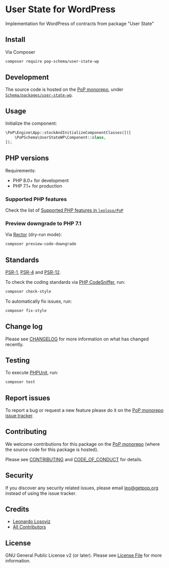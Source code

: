 # User State for WordPress

<!--
[![Build Status][ico-travis]][link-travis]
[![Quality Score][ico-code-quality]][link-code-quality]
[![Software License][ico-license]](LICENSE.md)
[![Latest Version on Packagist][ico-version]][link-packagist]
[![Coverage Status][ico-scrutinizer]][link-scrutinizer]
[![Total Downloads][ico-downloads]][link-downloads]
-->

Implementation for WordPress of contracts from package "User State"

## Install

Via Composer

``` bash
composer require pop-schema/user-state-wp
```

## Development

The source code is hosted on the [PoP monorepo](https://github.com/leoloso/PoP), under [`Schema/packages/user-state-wp`](https://github.com/leoloso/PoP/tree/master/layers/Schema/packages/user-state-wp).

## Usage

Initialize the component:

``` php
\PoP\Engine\App::stockAndInitializeComponentClasses([([
    \PoPSchema\UserStateWP\Component::class,
]);
```

## PHP versions

Requirements:

- PHP 8.0+ for development
- PHP 7.1+ for production

### Supported PHP features

Check the list of [Supported PHP features in `leoloso/PoP`](https://github.com/leoloso/PoP/blob/master/docs/supported-php-features.md)

### Preview downgrade to PHP 7.1

Via [Rector](https://github.com/rectorphp/rector) (dry-run mode):

```bash
composer preview-code-downgrade
```

## Standards

[PSR-1](https://www.php-fig.org/psr/psr-1), [PSR-4](https://www.php-fig.org/psr/psr-4) and [PSR-12](https://www.php-fig.org/psr/psr-12).

To check the coding standards via [PHP CodeSniffer](https://github.com/squizlabs/PHP_CodeSniffer), run:

``` bash
composer check-style
```

To automatically fix issues, run:

``` bash
composer fix-style
```

## Change log

Please see [CHANGELOG](CHANGELOG.md) for more information on what has changed recently.

## Testing

To execute [PHPUnit](https://phpunit.de/), run:

``` bash
composer test
```

## Report issues

To report a bug or request a new feature please do it on the [PoP monorepo issue tracker](https://github.com/leoloso/PoP/issues).

## Contributing

We welcome contributions for this package on the [PoP monorepo](https://github.com/leoloso/PoP) (where the source code for this package is hosted).

Please see [CONTRIBUTING](CONTRIBUTING.md) and [CODE_OF_CONDUCT](CODE_OF_CONDUCT.md) for details.

## Security

If you discover any security related issues, please email leo@getpop.org instead of using the issue tracker.

## Credits

- [Leonardo Losoviz][link-author]
- [All Contributors][link-contributors]

## License

GNU General Public License v2 (or later). Please see [License File](LICENSE.md) for more information.

[ico-version]: https://img.shields.io/packagist/v/pop-schema/user-state-wp.svg?style=flat-square
[ico-license]: https://img.shields.io/badge/license-GPLv2-brightgreen.svg?style=flat-square
[ico-travis]: https://img.shields.io/travis/pop-schema/user-state-wp/master.svg?style=flat-square
[ico-scrutinizer]: https://img.shields.io/scrutinizer/coverage/g/pop-schema/user-state-wp.svg?style=flat-square
[ico-code-quality]: https://img.shields.io/scrutinizer/g/pop-schema/user-state-wp.svg?style=flat-square
[ico-downloads]: https://img.shields.io/packagist/dt/pop-schema/user-state-wp.svg?style=flat-square

[link-packagist]: https://packagist.org/packages/pop-schema/user-state-wp
[link-travis]: https://travis-ci.org/pop-schema/user-state-wp
[link-scrutinizer]: https://scrutinizer-ci.com/g/pop-schema/user-state-wp/code-structure
[link-code-quality]: https://scrutinizer-ci.com/g/pop-schema/user-state-wp
[link-downloads]: https://packagist.org/packages/pop-schema/user-state-wp
[link-author]: https://github.com/leoloso
[link-contributors]: ../../../../../../contributors
